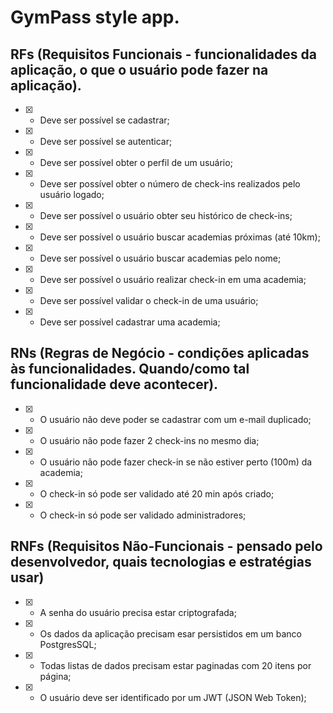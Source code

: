 # GymPass style app.

## RFs (Requisitos Funcionais - funcionalidades da aplicação, o que o usuário pode fazer na aplicação).

- [X] - Deve ser possível se cadastrar;
- [X] - Deve ser possível se autenticar;
- [X] - Deve ser possível obter o perfil de um usuário;
- [X] - Deve ser possível obter o número de check-ins realizados pelo usuário logado;
- [X] - Deve ser possível o usuário obter seu histórico de check-ins;
- [X] - Deve ser possível o usuário buscar academias próximas (até 10km);
- [X] - Deve ser possível o usuário buscar academias pelo nome;
- [X] - Deve ser possível o usuário realizar check-in em uma academia;
- [X] - Deve ser possível validar o check-in de uma usuário;
- [X] - Deve ser possível cadastrar uma academia;
 

## RNs (Regras de Negócio - condições aplicadas às funcionalidades. Quando/como tal funcionalidade deve acontecer).

- [X] - O usuário não deve poder se cadastrar com um e-mail duplicado;
- [X] - O usuário não pode fazer 2 check-ins no mesmo dia;
- [X] - O usuário não pode fazer check-in se não estiver perto (100m) da academia;
- [X] - O check-in só pode ser validado até 20 min após criado;
- [X] - O check-in só pode ser validado administradores;


## RNFs (Requisitos Não-Funcionais - pensado pelo desenvolvedor, quais tecnologias e estratégias usar)

- [X] - A senha do usuário precisa estar criptografada;
- [X] - Os dados da aplicação precisam esar persistidos em um banco PostgresSQL;
- [X] - Todas listas de dados precisam estar paginadas com 20 itens por página;
- [X] - O usuário deve ser identificado por um JWT (JSON Web Token);